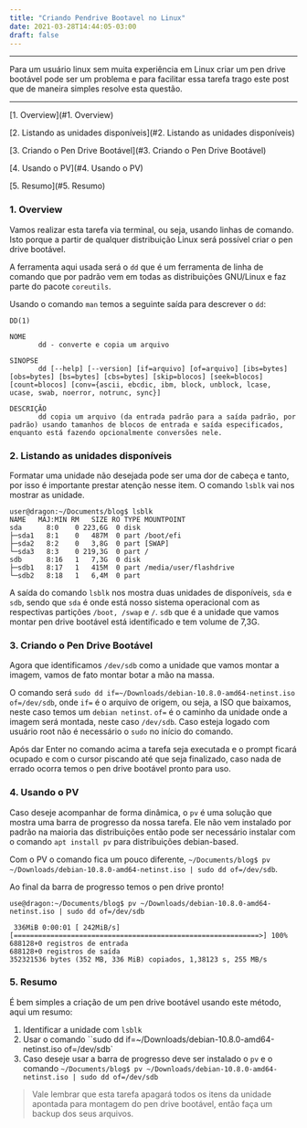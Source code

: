 ```yaml
---
title: "Criando Pendrive Bootavel no Linux"
date: 2021-03-28T14:44:05-03:00
draft: false
---
```


---
Para um usuário linux sem muita experiência em Linux criar um pen drive bootável pode ser um problema e para facilitar essa tarefa trago este post que de maneira simples resolve esta questão.

---

[1. Overview](#1. Overview)

[2. Listando as unidades disponíveis](#2. Listando as unidades disponíveis)

[3. Criando o Pen Drive Bootável](#3. Criando o Pen Drive Bootável)

[4. Usando o PV](#4. Usando o PV)

[5. Resumo](#5. Resumo)



### 1. Overview

Vamos realizar esta tarefa via terminal, ou seja, usando linhas de comando. Isto porque a partir de qualquer distribuição Linux será possível criar o pen drive bootável. 

A ferramenta aqui usada será o `dd` que é um ferramenta de linha de comando que por padrão vem em todas as distribuições GNU/Linux e faz parte do pacote `coreutils`.

Usando o comando `man` temos a seguinte saída para descrever o `dd`:


```
DD(1) 

NOME
       dd - converte e copia um arquivo

SINOPSE
       dd [--help] [--version] [if=arquivo] [of=arquivo] [ibs=bytes] [obs=bytes] [bs=bytes] [cbs=bytes] [skip=blocos] [seek=blocos] [count=blocos] [conv={ascii, ebcdic, ibm, block, unblock, lcase, ucase, swab, noerror, notrunc, sync}]

DESCRIÇÃO
       dd copia um arquivo (da entrada padrão para a saída padrão, por padrão) usando tamanhos de blocos de entrada e saída especificados, enquanto está fazendo opcionalmente conversões nele.
```



### 2. Listando as unidades disponíveis

Formatar uma unidade não desejada pode ser uma dor de cabeça e tanto, por isso é importante prestar atenção nesse item. O comando `lsblk` vai nos mostrar as unidade.

```
user@dragon:~/Documents/blog$ lsblk
NAME   MAJ:MIN RM   SIZE RO TYPE MOUNTPOINT
sda      8:0    0 223,6G  0 disk 
├─sda1   8:1    0   487M  0 part /boot/efi
├─sda2   8:2    0   3,8G  0 part [SWAP]
└─sda3   8:3    0 219,3G  0 part /
sdb      8:16   1   7,3G  0 disk 
├─sdb1   8:17   1   415M  0 part /media/user/flashdrive
└─sdb2   8:18   1   6,4M  0 part 
```

A saída do comando `lsblk` nos mostra duas unidades de disponíveis, `sda` e `sdb`, sendo que `sda` é onde está nosso sistema operacional com as respectivas partições `/boot, /swap` e `/`. `sdb` que é a unidade que vamos montar pen drive bootável está identificado e tem volume de 7,3G. 



### 3. Criando o Pen Drive Bootável

Agora que identificamos `/dev/sdb` como a unidade que vamos montar a imagem, vamos de fato montar botar a mão na massa.

O comando será `sudo dd if=~/Downloads/debian-10.8.0-amd64-netinst.iso of=/dev/sdb`, onde `if=` é o arquivo de origem, ou seja, a ISO que baixamos, neste caso temos um `debian netinst`. `of=` é o caminho da unidade onde a imagem será montada, neste caso `/dev/sdb`. Caso esteja logado com usuário root não é necessário o `sudo` no início do comando.

Após dar Enter no comando acima a tarefa seja executada e o prompt ficará ocupado e com o cursor piscando até que seja finalizado, caso nada de errado ocorra temos o pen drive bootável pronto para uso.

### 4. Usando o PV

Caso deseje acompanhar de forma dinâmica, o `pv` é uma solução que mostra uma barra de progresso da nossa tarefa. Ele não vem instalado por padrão na maioria das distribuições então pode ser necessário instalar com o comando `apt install pv` para distribuições debian-based.

Com o PV o comando fica um pouco diferente, `~/Documents/blog$ pv ~/Downloads/debian-10.8.0-amd64-netinst.iso | sudo dd of=/dev/sdb`.

Ao final da barra de progresso temos o pen drive pronto!

```
use@dragon:~/Documents/blog$ pv ~/Downloads/debian-10.8.0-amd64-netinst.iso | sudo dd of=/dev/sdb

 336MiB 0:00:01 [ 242MiB/s] [============================================================>] 100%            
688128+0 registros de entrada
688128+0 registros de saída
352321536 bytes (352 MB, 336 MiB) copiados, 1,38123 s, 255 MB/s
```

### 5. Resumo

É bem simples a criação de um pen drive bootável usando este método, aqui um resumo:

1. Identificar a unidade com `lsblk`
2. Usar o comando ``sudo dd if=~/Downloads/debian-10.8.0-amd64-netinst.iso of=/dev/sdb`
3. Caso deseje usar a barra de progresso deve ser instalado o `pv` e o comando `~/Documents/blog$ pv ~/Downloads/debian-10.8.0-amd64-netinst.iso | sudo dd of=/dev/sdb`



> Vale lembrar que esta tarefa apagará todos os itens da unidade apontada para montagem do pen drive bootável, então faça um backup dos seus arquivos.







